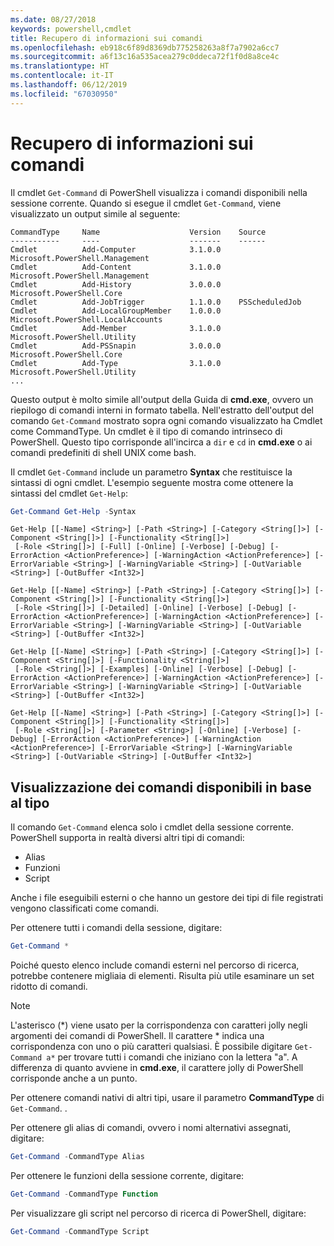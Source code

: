 ```yaml
---
ms.date: 08/27/2018
keywords: powershell,cmdlet
title: Recupero di informazioni sui comandi
ms.openlocfilehash: eb918c6f89d8369db775258263a8f7a7902a6cc7
ms.sourcegitcommit: a6f13c16a535acea279c0ddeca72f1f0d8a8ce4c
ms.translationtype: HT
ms.contentlocale: it-IT
ms.lasthandoff: 06/12/2019
ms.locfileid: "67030950"
---
```

# <a name="getting-information-about-commands"></a>Recupero di informazioni sui comandi

Il cmdlet `Get-Command` di PowerShell visualizza i comandi disponibili nella sessione corrente.
Quando si esegue il cmdlet `Get-Command`, viene visualizzato un output simile al seguente:

```output
CommandType     Name                    Version    Source
-----------     ----                    -------    ------
Cmdlet          Add-Computer            3.1.0.0    Microsoft.PowerShell.Management
Cmdlet          Add-Content             3.1.0.0    Microsoft.PowerShell.Management
Cmdlet          Add-History             3.0.0.0    Microsoft.PowerShell.Core
Cmdlet          Add-JobTrigger          1.1.0.0    PSScheduledJob
Cmdlet          Add-LocalGroupMember    1.0.0.0    Microsoft.PowerShell.LocalAccounts
Cmdlet          Add-Member              3.1.0.0    Microsoft.PowerShell.Utility
Cmdlet          Add-PSSnapin            3.0.0.0    Microsoft.PowerShell.Core
Cmdlet          Add-Type                3.1.0.0    Microsoft.PowerShell.Utility
...
```

Questo output è molto simile all'output della Guida di **cmd.exe**, ovvero un riepilogo di comandi interni in formato tabella. Nell'estratto dell'output del comando `Get-Command` mostrato sopra ogni comando visualizzato ha Cmdlet come CommandType. Un cmdlet è il tipo di comando intrinseco di PowerShell. Questo tipo corrisponde all'incirca a `dir` e `cd` in **cmd.exe** o ai comandi predefiniti di shell UNIX come bash.

Il cmdlet `Get-Command` include un parametro **Syntax** che restituisce la sintassi di ogni cmdlet. L'esempio seguente mostra come ottenere la sintassi del cmdlet `Get-Help`:

```powershell
Get-Command Get-Help -Syntax
```

```output
Get-Help [[-Name] <String>] [-Path <String>] [-Category <String[]>] [-Component <String[]>] [-Functionality <String[]>]
 [-Role <String[]>] [-Full] [-Online] [-Verbose] [-Debug] [-ErrorAction <ActionPreference>] [-WarningAction <ActionPreference>] [-ErrorVariable <String>] [-WarningVariable <String>] [-OutVariable <String>] [-OutBuffer <Int32>]

Get-Help [[-Name] <String>] [-Path <String>] [-Category <String[]>] [-Component <String[]>] [-Functionality <String[]>]
 [-Role <String[]>] [-Detailed] [-Online] [-Verbose] [-Debug] [-ErrorAction <ActionPreference>] [-WarningAction <ActionPreference>] [-ErrorVariable <String>] [-WarningVariable <String>] [-OutVariable <String>] [-OutBuffer <Int32>]

Get-Help [[-Name] <String>] [-Path <String>] [-Category <String[]>] [-Component <String[]>] [-Functionality <String[]>]
 [-Role <String[]>] [-Examples] [-Online] [-Verbose] [-Debug] [-ErrorAction <ActionPreference>] [-WarningAction <ActionPreference>] [-ErrorVariable <String>] [-WarningVariable <String>] [-OutVariable <String>] [-OutBuffer <Int32>]

Get-Help [[-Name] <String>] [-Path <String>] [-Category <String[]>] [-Component <String[]>] [-Functionality <String[]>]
 [-Role <String[]>] [-Parameter <String>] [-Online] [-Verbose] [-Debug] [-ErrorAction <ActionPreference>] [-WarningAction <ActionPreference>] [-ErrorVariable <String>] [-WarningVariable <String>] [-OutVariable <String>] [-OutBuffer <Int32>]
```

## <a name="displaying-available-command-by-type"></a>Visualizzazione dei comandi disponibili in base al tipo

Il comando `Get-Command` elenca solo i cmdlet della sessione corrente. PowerShell supporta in realtà diversi altri tipi di comandi:

- Alias
- Funzioni
- Script

Anche i file eseguibili esterni o che hanno un gestore dei tipi di file registrati vengono classificati come comandi.

Per ottenere tutti i comandi della sessione, digitare:

```powershell
Get-Command *
```

Poiché questo elenco include comandi esterni nel percorso di ricerca, potrebbe contenere migliaia di elementi.
Risulta più utile esaminare un set ridotto di comandi.

> [!NOTE]
> L'asterisco (\*) viene usato per la corrispondenza con caratteri jolly negli argomenti dei comandi di PowerShell. Il carattere \* indica una corrispondenza con uno o più caratteri qualsiasi. È possibile digitare `Get-Command a*` per trovare tutti i comandi che iniziano con la lettera "a". A differenza di quanto avviene in **cmd.exe**, il carattere jolly di PowerShell corrisponde anche a un punto.

Per ottenere comandi nativi di altri tipi, usare il parametro **CommandType** di `Get-Command`.
.

Per ottenere gli alias di comandi, ovvero i nomi alternativi assegnati, digitare:

```powershell
Get-Command -CommandType Alias
```

Per ottenere le funzioni della sessione corrente, digitare:

```powershell
Get-Command -CommandType Function
```

Per visualizzare gli script nel percorso di ricerca di PowerShell, digitare:

```powershell
Get-Command -CommandType Script
```
